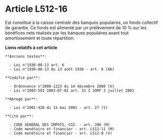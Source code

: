 # Article L512-16

Est constitué à la caisse centrale des banques populaires, un fonds collectif de garantie. Ce fonds est alimenté par un
prélèvement de 10 % sur les bénéfices nets réalisés par les banques populaires avant tout amortissement et toute répartition.

**Liens relatifs à cet article**

	**Anciens textes**:

	  - Loi n°1936-08-13 art. 6
	  - Loi n°1936-08-13 du 13 août 1936 - art. 6 (Ab)

	**Codifié par**:

	  - Ordonnance n°2000-1223 du 14 décembre 2000 (V)
	  - Loi n°2003-591 2003-07-02 art. 31 I JORF 3 juillet 2003

	**Abrogé par**:

	  - Loi n°2001-420 du 15 mai 2001 - art. 27 (V)

	**Cité par**:

	  - CODE GENERAL DES IMPOTS, CGI. - art. 206 (M)
	  - Code monétaire et financier - art. L512-11 (M)
	  - Code monétaire et financier - art. L512-8 (V)
